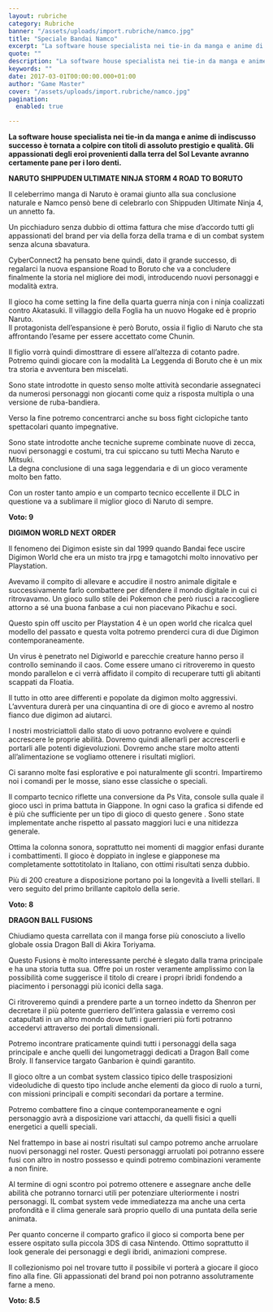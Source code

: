 ```yaml
---
layout: rubriche
category: Rubriche
banner: "/assets/uploads/import.rubriche/namco.jpg"
title: "Speciale Bandai Namco"
excerpt: "La software house specialista nei tie-in da manga e anime di indiscusso successo è tornata a colpire con titoli di assoluto prestigio e qualità. Gli appassionati degli eroi provenienti dalla terra del Sol Levante avranno certamente pane per i loro denti. NARUTO SHIPPUDEN ULTIMATE NINJA STORM 4 ROAD TO BORUTO Il celeberrimo manga di Naruto [&hellip"
quote: ""
description: "La software house specialista nei tie-in da manga e anime di indiscusso successo è tornata a colpire con titoli di assoluto prestigio e qualità. Gli appassionati degli eroi provenienti dalla terra del Sol Levante avranno certamente pane per i loro denti. NARUTO SHIPPUDEN ULTIMATE NINJA STORM 4 ROAD TO BORUTO Il celeberrimo manga di Naruto [&hellip"
keywords: ""
date: 2017-03-01T00:00:00.000+01:00
author: "Game Master"
cover: "/assets/uploads/import.rubriche/namco.jpg"
pagination:
  enabled: true

---
```


**La software house specialista nei tie-in da manga e anime di indiscusso successo è tornata a colpire con titoli di assoluto prestigio e qualità. Gli appassionati degli eroi provenienti dalla terra del Sol Levante avranno certamente pane per i loro denti.**

 **NARUTO SHIPPUDEN ULTIMATE NINJA STORM 4 ROAD TO BORUTO**

Il celeberrimo manga di Naruto è oramai giunto alla sua conclusione naturale e Namco pensò bene di celebrarlo con Shippuden Ultimate Ninja 4, un annetto fa.

Un picchiaduro senza dubbio di ottima fattura che mise d’accordo tutti gli appassionati del brand per via della forza della trama e di un combat system senza alcuna sbavatura.

CyberConnect2 ha pensato bene quindi, dato il grande successo, di regalarci la nuova espansione Road to Boruto che va a concludere finalmente la storia nel migliore dei modi, introducendo nuovi personaggi e modalità extra.

Il gioco ha come setting la fine della quarta guerra ninja con i ninja coalizzati contro Akatasuki. Il villaggio della Foglia ha un nuovo Hogake ed è proprio Naruto.  
Il protagonista dell’espansione è però Boruto, ossia il figlio di Naruto che sta affrontando l’esame per essere accettato come Chunin.

Il figlio vorrà quindi dimosttrare di essere all’altezza di cotanto padre. Potremo quindi giocare con la modalità La Leggenda di Boruto che è un mix tra storia e avventura ben miscelati.

Sono state introdotte in questo senso molte attività secondarie assegnateci da numerosi personaggi non giocanti come quiz a risposta multipla o una versione de ruba-bandiera.

Verso la fine potremo concentrarci anche su boss fight ciclopiche tanto spettacolari quanto impegnative.

Sono state introdotte anche tecniche supreme combinate nuove di zecca, nuovi personaggi e costumi, tra cui spiccano su tutti Mecha Naruto e Mitsuki.  
La degna conclusione di una saga leggendaria e di un gioco veramente molto ben fatto.

Con un roster tanto ampio e un comparto tecnico eccellente il DLC in questione va a sublimare il miglior gioco di Naruto di sempre.

**Voto: 9**

**DIGIMON WORLD NEXT ORDER**

Il fenomeno dei Digimon esiste sin dal 1999 quando Bandai fece uscire Digimon World che era un misto tra jrpg e tamagotchi molto innovativo per Playstation.

Avevamo il compito di allevare e accudire il nostro animale digitale e successivamente farlo combattere per difendere il mondo digitale in cui ci ritrovavamo. Un gioco sullo stile dei Pokemon che però riuscì a raccogliere attorno a sé una buona fanbase a cui non piacevano Pikachu e soci.

Questo spin off uscito per Playstation 4 è un open world che ricalca quel modello del passato e questa volta potremo prenderci cura di due Digimon contemporaneamente.

Un virus è penetrato nel Digiworld e parecchie creature hanno perso il controllo seminando il caos. Come essere umano ci ritroveremo in questo mondo parallelon e ci verrà affidato il compito di recuperare tutti gli abitanti scappati da Floatia.

Il tutto in otto aree differenti e popolate da digimon molto aggressivi. L’avventura durerà per una cinquantina di ore di gioco e avremo al nostro fianco due digimon ad aiutarci.

I nostri mostriciattoli dallo stato di uovo potranno evolvere e quindi accrescere le proprie abilità. Dovremo quindi allenarli per accrescerli e portarli alle potenti digievoluzioni. Dovremo anche stare molto attenti all’alimentazione se vogliamo ottenere i risultati migliori.

Ci saranno molte fasi esplorative e poi naturalmente gli scontri. Impartiremo noi i comandi per le mosse, siano esse classiche o speciali.

Il comparto tecnico riflette una conversione da Ps Vita, console sulla quale il gioco uscì in prima battuta in Giappone. In ogni caso la grafica si difende ed è più che sufficiente per un tipo di gioco di questo genere . Sono state implementate anche rispetto al passato maggiori luci e una nitidezza generale.

Ottima la colonna sonora, soprattutto nei momenti di maggior enfasi durante i combattimenti. Il gioco è doppiato in inglese e giapponese ma completamente sottotitolato in Italiano, con ottimi risultati senza dubbio.

Più di 200 creature a disposizione portano poi la longevità a livelli stellari. Il vero seguito del primo brillante capitolo della serie.

**Voto: 8** 

 **DRAGON BALL FUSIONS**

Chiudiamo questa carrellata con il manga forse più conosciuto a livello globale ossia Dragon Ball di Akira Toriyama.

Questo Fusions è molto interessante perché è slegato dalla trama principale e ha una storia tutta sua. Offre poi un roster veramente amplissimo con la possibilità come suggerisce il titolo di creare i propri ibridi fondendo a piacimento i personaggi più iconici della saga.

Ci ritroveremo quindi a prendere parte a un torneo indetto da Shenron per decretare il più potente guerriero dell’intera galassia e verremo così catapultati in un altro mondo dove tutti i guerrieri più forti potranno accedervi attraverso dei portali dimensionali.

Potremo incontrare praticamente quindi tutti i personaggi della saga principale e anche quelli dei lungometraggi dedicati a Dragon Ball come Broly. Il fanservice targato Ganbarion è quindi garantito.

Il gioco oltre a un combat system classico tipico delle trasposizioni videoludiche di questo tipo include anche elementi da gioco di ruolo a turni, con missioni principali e compiti secondari da portare a termine.

Potremo combattere fino a cinque contemporaneamente e ogni personaggio avrà a disposizione vari attacchi, da quelli fisici a quelli energetici a quelli speciali.

Nel frattempo in base ai nostri risultati sul campo potremo anche arruolare nuovi personaggi nel roster. Questi personaggi arruolati poi potranno essere fusi con altro in nostro possesso e quindi potremo combinazioni veramente a non finire.

Al termine di ogni scontro poi potremo ottenere e assegnare anche delle abilità che potranno tornarci utili per potenziare ulteriormente i nostri personaggi. IL combat system vede immediatezza ma anche una certa profondità e il clima generale sarà proprio quello di una puntata della serie animata.

Per quanto concerne il comparto grafico il gioco si comporta bene per essere ospitato sulla piccola 3DS di casa Nintendo. Ottimo soprattutto il look generale dei personaggi e degli ibridi, animazioni comprese.

Il collezionismo poi nel trovare tutto il possibile vi porterà a giocare il gioco fino alla fine. Gli appassionati del brand poi non potranno assolutramente farne a meno.

**Voto: 8.5**